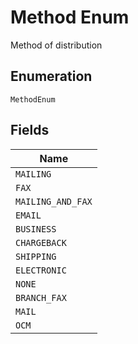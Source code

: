 
# Method Enum

Method of distribution

## Enumeration

`MethodEnum`

## Fields

| Name |
|  --- |
| `MAILING` |
| `FAX` |
| `MAILING_AND_FAX` |
| `EMAIL` |
| `BUSINESS` |
| `CHARGEBACK` |
| `SHIPPING` |
| `ELECTRONIC` |
| `NONE` |
| `BRANCH_FAX` |
| `MAIL` |
| `OCM` |

